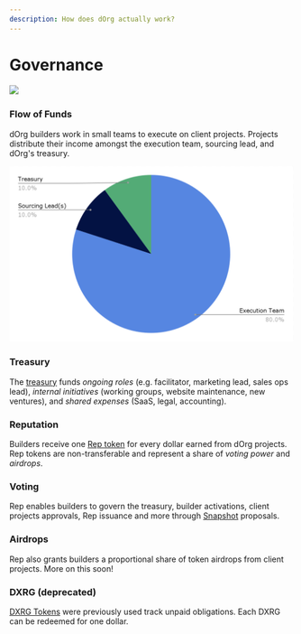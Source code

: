 ```yaml
---
description: How does dOrg actually work?
---
```


# Governance

![](https://media2.giphy.com/media/4TkuXuIzlJ4qspTAgD/giphy.gif?cid=ecf05e472zbh4aqsvqp5aw4h07tzknirwkzpkebw4m6fs6r1&rid=giphy.gif&ct=g)

### Flow of Funds

dOrg builders work in small teams to execute on client projects. Projects distribute their income amongst the execution team, sourcing lead, and dOrg's treasury.

![](.gitbook/assets/unit-economics.png)

### Treasury

The [treasury](https://gnosis-safe.io/app/#/safes/0xdb22d2d37db92EA7fa6993C9f6Ead55FBb1eF4EA) funds _ongoing roles_ \(e.g. facilitator, marketing lead, sales ops lead\), _internal initiatives_ \(working groups, website maintenance, new ventures\), and _shared expenses_ \(SaaS, legal, accounting\).

### Reputation

Builders receive one [Rep token](https://etherscan.io/token/0x62300cec5240e5b273781ad67ce735107f3dacd4#balances) for every dollar earned from dOrg projects. Rep tokens are non-transferable and represent a share of _voting power_ and _airdrops_. 

### Voting

Rep enables builders to govern the treasury, builder activations, client projects approvals, Rep issuance and more through [Snapshot](https://snapshot.org/#/dorg.eth) proposals.

### Airdrops

Rep also grants builders a proportional share of token airdrops from client projects. More on this soon!

### DXRG \(deprecated\)

[DXRG Tokens](https://blockscout.com/poa/xdai/tokens/0x76D37cbB1fD75912bfB0cE885c506C77955F5C05/token-transfers) were previously used track unpaid obligations. Each DXRG can be redeemed for one dollar.

